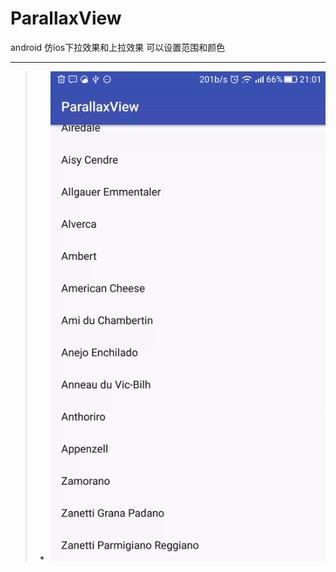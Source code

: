 # ParallaxView
android 仿ios下拉效果和上拉效果
可以设置范围和颜色
***
>* ![image](https://github.com/zgsHighwin/ParallaxView/blob/master/ParallaxRecyclerView.gif)
